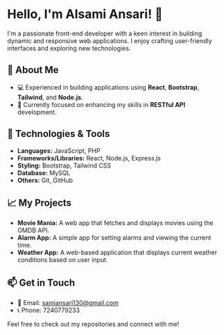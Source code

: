 # Hello, I'm Alsami Ansari! 👋

I'm a passionate front-end developer with a keen interest in building dynamic and responsive web applications. I enjoy crafting user-friendly interfaces and exploring new technologies.

## 🌟 About Me

- 💻 Experienced in building applications using **React**, **Bootstrap**, **Tailwind**, and **Node.js**.
- 🌱 Currently focused on enhancing my skills in **RESTful API** development.

## 🔧 Technologies & Tools

- **Languages:** JavaScript, PHP
- **Frameworks/Libraries:** React, Node.js, Express.js
- **Styling:** Bootstrap, Tailwind CSS
- **Database:** MySQL
- **Others:** Git, GitHub

## 📈 My Projects

- **Movie Mania:** A web app that fetches and displays movies using the OMDB API.
- **Alarm App:** A simple app for setting alarms and viewing the current time.
- **Weather App:** A web-based application that displays current weather conditions based on user input.

## 📫 Get in Touch

- 💌 Email: [samiansari130@gmail.com](mailto:samiansari130@gmail.com)
- 📞 Phone: 7240779233

Feel free to check out my repositories and connect with me!
